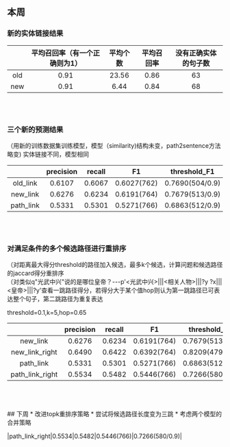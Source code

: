 ## 本周
### 新的实体链接结果

| |平均召回率（有一个正确则为1）|平均个数|平均召回率|没有正确实体的句子数|
|:---:|:---:|:---:|:---:|:---:|
|old|0.91|23.56|0.86|63|
|new|0.91|6.44|0.84|68|
<br>
<br>

### 三个新的预测结果
（用新的训练数据集训练模型，模型（similarity)结构未变，path2sentence方法略变)
实体链接不同，模型相同

| |precision|recall|F1|threshold_F1
|:---:|:---:|:---:|:---:|:---:|
|old_link|0.6107|0.6067|0.6027(762)|0.7690(504/0.9)|
|new_link|0.6276|0.6234|0.6191(764)|0.7679(513/0.9)|
|path_link|0.5331|0.5301|0.5271(766)|0.6863(512/0.9)|
<br>
<br>

### 对满足条件的多个候选路径进行重排序
（对距离最大得分threshold的路径加入候选，最多k个候选，计算问题和候选路径的jaccard得分重排序<br>
（对类似q"光武中兴"说的是哪位皇帝？---p'<光武中兴>|||<相关人物>|||?y	?x|||<皇帝>|||?y'查看一跳路径得分，若得分大于某个值hop则认为第一跳路径已可表达整个句子，第二跳路径为重复表达

threshold=0.1,k=5,hop=0.65

| |precision|recall|F1|threshold_F1
|:---:|:---:|:---:|:---:|:---:|
|new_link|0.6276|0.6234|0.6191(764)|0.7679(513/0.9)|
|new_link_right|0.6490|0.6422|0.6392(764)|0.8209(479/0.9)|
|path_link|0.5331|0.5301|0.5271(766)|0.6863(512/0.9)|
|path_link_right|0.5534|0.5482|0.5446(766)|0.7266(580/0.9)|

<br>
<br>
<br>
## 下周
* 改进topk重排序策略
* 尝试将候选路径长度变为三跳
* 考虑两个模型的合并策略

|path_link_right|0.5534|0.5482|0.5446(766)|0.7266(580/0.9)|
